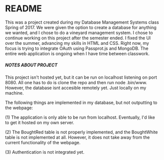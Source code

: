 # README #

This was a project created during my Database Management Systems class Spring of 2017. We were given the option to create a database for anything we wanted, and I chose to do a vineyard management system. I chose to continue working on this project after the semester ended.  I fixed the UI over the summer, advancing my skills in HTML and CSS. Right now, my focus is trying to integrate OAuth using Passprot.js and MongoDB. The entire web application is ongoing when I have time between classwork. 


##### NOTES ABOUT PROJECT ######

This project isn't hosted yet, but it can be run on localhost listening on port 8080. All one has to do is clone the repo and then run node .bin/www. However, the database isnt accesible remotely yet. Just locally on my machine. 


The following things are implemented in my database, but not outputting to the webpage: 

(1) The application is only able to be run from localhost. Eventually, I'd like to get it hosted on my own server. 

(2) The BoughtRed table is not properly implemented, and the BoughtWhite table is not implemented at all. However, it does not take away from the current functionality of the webpage.

(3) Authentication is not integrated yet. 
